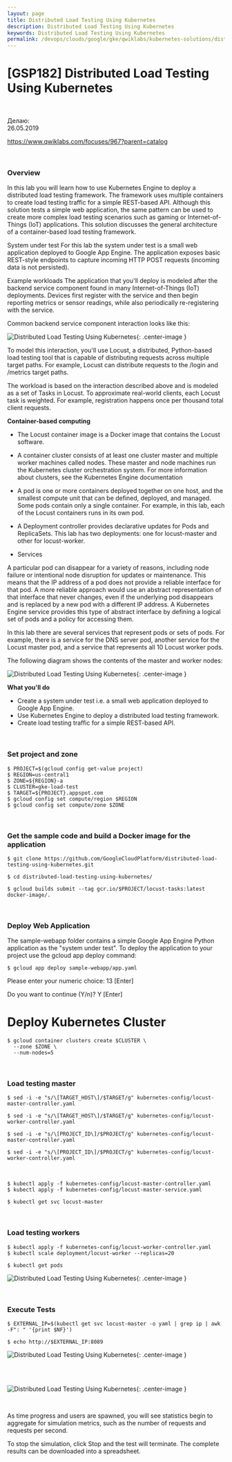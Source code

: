 ```yaml
---
layout: page
title: Distributed Load Testing Using Kubernetes
description: Distributed Load Testing Using Kubernetes
keywords: Distributed Load Testing Using Kubernetes
permalink: /devops/clouds/google/gke/qwiklabs/kubernetes-solutions/distributed-load-testing-using-kubernetes/
---
```


# [GSP182] Distributed Load Testing Using Kubernetes

<br/>

Делаю:  
26.05.2019

https://www.qwiklabs.com/focuses/967?parent=catalog

<br/>

### Overview

In this lab you will learn how to use Kubernetes Engine to deploy a distributed load testing framework. The framework uses multiple containers to create load testing traffic for a simple REST-based API. Although this solution tests a simple web application, the same pattern can be used to create more complex load testing scenarios such as gaming or Internet-of-Things (IoT) applications. This solution discusses the general architecture of a container-based load testing framework.

System under test
For this lab the system under test is a small web application deployed to Google App Engine. The application exposes basic REST-style endpoints to capture incoming HTTP POST requests (incoming data is not persisted).

Example workloads
The application that you'll deploy is modeled after the backend service component found in many Internet-of-Things (IoT) deployments. Devices first register with the service and then begin reporting metrics or sensor readings, while also periodically re-registering with the service.

Common backend service component interaction looks like this:

![Distributed Load Testing Using Kubernetes](/img/devops/clouds/google/gke/qwiklabs/kubernetes-solutions/distributed-load-testing-using-kubernetes/pic1.png 'Distributed Load Testing Using Kubernetes'){: .center-image }

To model this interaction, you'll use Locust, a distributed, Python-based load testing tool that is capable of distributing requests across multiple target paths. For example, Locust can distribute requests to the /login and /metrics target paths.

The workload is based on the interaction described above and is modeled as a set of Tasks in Locust. To approximate real-world clients, each Locust task is weighted. For example, registration happens once per thousand total client requests.

**Container-based computing**

-   The Locust container image is a Docker image that contains the Locust software.

-   A container cluster consists of at least one cluster master and multiple worker machines called nodes. These master and node machines run the Kubernetes cluster orchestration system. For more information about clusters, see the Kubernetes Engine documentation

-   A pod is one or more containers deployed together on one host, and the smallest compute unit that can be defined, deployed, and managed. Some pods contain only a single container. For example, in this lab, each of the Locust containers runs in its own pod.

-   A Deployment controller provides declarative updates for Pods and ReplicaSets. This lab has two deployments: one for locust-master and other for locust-worker.

-   Services

A particular pod can disappear for a variety of reasons, including node failure or intentional node disruption for updates or maintenance. This means that the IP address of a pod does not provide a reliable interface for that pod. A more reliable approach would use an abstract representation of that interface that never changes, even if the underlying pod disappears and is replaced by a new pod with a different IP address. A Kubernetes Engine service provides this type of abstract interface by defining a logical set of pods and a policy for accessing them.

In this lab there are several services that represent pods or sets of pods. For example, there is a service for the DNS server pod, another service for the Locust master pod, and a service that represents all 10 Locust worker pods.

The following diagram shows the contents of the master and worker nodes:

![Distributed Load Testing Using Kubernetes](/img/devops/clouds/google/gke/qwiklabs/kubernetes-solutions/distributed-load-testing-using-kubernetes/pic2.png 'Distributed Load Testing Using Kubernetes'){: .center-image }

**What you'll do**

-   Create a system under test i.e. a small web application deployed to Google App Engine.
-   Use Kubernetes Engine to deploy a distributed load testing framework.
-   Create load testing traffic for a simple REST-based API.

<br/>

### Set project and zone

    $ PROJECT=$(gcloud config get-value project)
    $ REGION=us-central1
    $ ZONE=${REGION}-a
    $ CLUSTER=gke-load-test
    $ TARGET=${PROJECT}.appspot.com
    $ gcloud config set compute/region $REGION
    $ gcloud config set compute/zone $ZONE

<br/>

### Get the sample code and build a Docker image for the application

    $ git clone https://github.com/GoogleCloudPlatform/distributed-load-testing-using-kubernetes.git

    $ cd distributed-load-testing-using-kubernetes/

    $ gcloud builds submit --tag gcr.io/$PROJECT/locust-tasks:latest docker-image/.

<br/>

### Deploy Web Application

The sample-webapp folder contains a simple Google App Engine Python application as the "system under test". To deploy the application to your project use the gcloud app deploy command:

    $ gcloud app deploy sample-webapp/app.yaml

Please enter your numeric choice: 13 [Enter]

Do you want to continue (Y/n)? Y [Enter]

# Deploy Kubernetes Cluster

    $ gcloud container clusters create $CLUSTER \
      --zone $ZONE \
      --num-nodes=5

<br/>

### Load testing master

    $ sed -i -e "s/\[TARGET_HOST\]/$TARGET/g" kubernetes-config/locust-master-controller.yaml

    $ sed -i -e "s/\[TARGET_HOST\]/$TARGET/g" kubernetes-config/locust-worker-controller.yaml

    $ sed -i -e "s/\[PROJECT_ID\]/$PROJECT/g" kubernetes-config/locust-master-controller.yaml

    $ sed -i -e "s/\[PROJECT_ID\]/$PROJECT/g" kubernetes-config/locust-worker-controller.yaml

<br/>

    $ kubectl apply -f kubernetes-config/locust-master-controller.yaml
    $ kubectl apply -f kubernetes-config/locust-master-service.yaml

    $ kubectl get svc locust-master

<br/>

### Load testing workers

    $ kubectl apply -f kubernetes-config/locust-worker-controller.yaml
    $ kubectl scale deployment/locust-worker --replicas=20

    $ kubectl get pods

![Distributed Load Testing Using Kubernetes](/img/devops/clouds/google/gke/qwiklabs/kubernetes-solutions/distributed-load-testing-using-kubernetes/pic3.png 'Distributed Load Testing Using Kubernetes'){: .center-image }

<br/>

### Execute Tests

    $ EXTERNAL_IP=$(kubectl get svc locust-master -o yaml | grep ip | awk -F": " '{print $NF}')

    $ echo http://$EXTERNAL_IP:8089

![Distributed Load Testing Using Kubernetes](/img/devops/clouds/google/gke/qwiklabs/kubernetes-solutions/distributed-load-testing-using-kubernetes/screen-1.png 'Distributed Load Testing Using Kubernetes'){: .center-image }

<br/><br/>

![Distributed Load Testing Using Kubernetes](/img/devops/clouds/google/gke/qwiklabs/kubernetes-solutions/distributed-load-testing-using-kubernetes/screen-2.png 'Distributed Load Testing Using Kubernetes'){: .center-image }

<br/>

As time progress and users are spawned, you will see statistics begin to aggregate for simulation metrics, such as the number of requests and requests per second.

To stop the simulation, click Stop and the test will terminate. The complete results can be downloaded into a spreadsheet.
